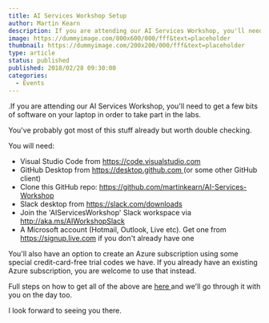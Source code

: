 ```yaml
---
title: AI Services Workshop Setup
author: Martin Kearn
description: If you are attending our AI Services Workshop, you'll need to get a few bits of software on your laptop in order to take part in the labs.
image: https://dummyimage.com/800x600/000/fff&text=placeholder
thumbnail: https://dummyimage.com/200x200/000/fff&text=placeholder
type: article
status: published
published: 2018/02/28 09:30:00
categories: 
  - Events
---
```


.If you are attending our AI Services Workshop, you'll need to get a few bits of software on your laptop in order to take part in the labs.

You've probably got most of this stuff already but worth double checking.

You will need:
<ul>
 	<li>Visual Studio Code from <a href="https://code.visualstudio.com">https://code.visualstudio.com</a></li>
 	<li>GitHub Desktop from <a href="https://desktop.github.com/">https://desktop.github.com </a>(or some other GitHub client)</li>
 	<li>Clone this GitHub repo: <a href="https://github.com/martinkearn/AI-Services-Workshop">https://github.com/martinkearn/AI-Services-Workshop</a></li>
 	<li>Slack desktop from <a href="https://slack.com/downloads">https://slack.com/downloads</a></li>
 	<li>Join the 'AIServicesWorkshop' Slack workspace via <a href="http://aka.ms/AIWorkshopSlack">http://aka.ms/AIWorkshopSlack</a></li>
 	<li>A Microsoft account (Hotmail, Outlook, Live etc). Get one from <a href="https://signup.live.com">https://signup.live.com</a> if you don't already have one</li>
</ul>
You'll also have an option to create an Azure subscription using some special credit-card-free trial codes we have. If you already have an existing Azure subscription, you are welcome to use that instead.

Full steps on how to get all of the above are <a href="https://github.com/martinkearn/AI-Services-Workshop/blob/master/Setup/Lab.md">here </a>and we'll go through it with you on the day too.

I look forward to seeing you there.
